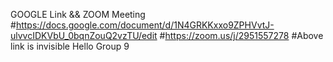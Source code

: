 GOOGLE Link && ZOOM Meeting
#https://docs.google.com/document/d/1N4GRKKxxo9ZPHVvtJ-ulvvcIDKVbU_0bqnZouQ2vzTU/edit
#https://zoom.us/j/2951557278
#Above link is invisible
Hello Group 9
